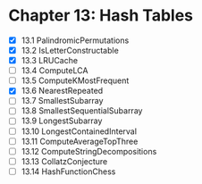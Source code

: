 # Chapter 13: Hash Tables

- [X] 13.1 PalindromicPermutations
- [X] 13.2 IsLetterConstructable
- [X] 13.3 LRUCache
- [ ] 13.4 ComputeLCA
- [ ] 13.5 ComputeKMostFrequent
- [X] 13.6 NearestRepeated
- [ ] 13.7 SmallestSubarray
- [ ] 13.8 SmallestSequentialSubarray
- [ ] 13.9 LongestSubarray
- [ ] 13.10 LongestContainedInterval
- [ ] 13.11 ComputeAverageTopThree
- [ ] 13.12 ComputeStringDecompositions
- [ ] 13.13 CollatzConjecture
- [ ] 13.14 HashFunctionChess
